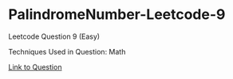 # PalindromeNumber-Leetcode-9

Leetcode Question 9 (Easy)

Techniques Used in Question:
Math

[Link to Question](https://leetcode.com/problems/palindrome-number/)
